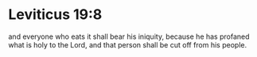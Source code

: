 # Leviticus 19:8

and everyone who eats it shall bear his iniquity, because he has profaned what is holy to the Lord, and that person shall be cut off from his people.
